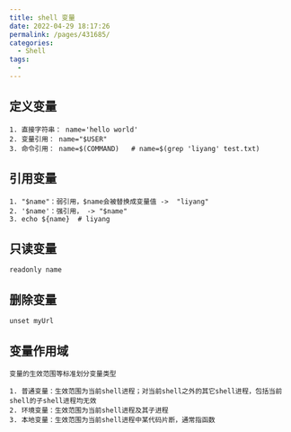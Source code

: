 ```yaml
---
title: shell 变量
date: 2022-04-29 18:17:26
permalink: /pages/431685/
categories:
  - Shell
tags:
  - 
---
```



## 定义变量
```
1. 直接字符串： name='hello world'
2. 变量引用： name="$USER"
3. 命令引用： name=$(COMMAND)   # name=$(grep 'liyang' test.txt)
```

## 引用变量
```
1. "$name"：弱引用，$name会被替换成变量值 ->  "liyang"
2. '$name'：强引用， -> "$name"
3. echo ${name}  # liyang
```

## 只读变量
```
readonly name
```

## 删除变量
```
unset myUrl
```

## 变量作用域
```
变量的生效范围等标准划分变量类型

1. 普通变量：生效范围为当前shell进程；对当前shell之外的其它shell进程，包括当前shell的子shell进程均无效
2. 环境变量：生效范围为当前shell进程及其子进程
3. 本地变量：生效范围为当前shell进程中某代码片断，通常指函数
```
